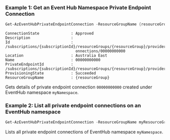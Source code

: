 ### Example 1: Get an Event Hub Namespace Private Endpoint Connection
```powershell
Get-AzEventHubPrivateEndpointConnection -ResourceGroupName {resourceGroup} -NamespaceName {namespace} -Name 00000000000
```

```output
ConnectionState              : Approved
Description                  :
Id                           : /subscriptions/{subscriptionId}/resourceGroups/{resourceGroup}/providers/Microsoft.EventHub/namespaces/{namespace}/privateEndpointC
                               onnections/00000000000
Location                     : Australia East
Name                         : 00000000000
PrivateEndpointId            : /subscriptions/{subscriptionId}/resourceGroups/{resourceGroup}/providers/Microsoft.Network/privateEndpoints/{privateEndpointName}
ProvisioningState            : Succeeded
ResourceGroupName            : {resourceGroup}
```

Gets details of private endpoint connection `00000000000` created under EventHub namespace `myNamespace`.

### Example 2: List all private endpoint connections on an EventHub namespace
```powershell
Get-AzEventHubPrivateEndpointConnection -ResourceGroupName myResourceGroup -NamespaceName myNamespace
```

Lists all private endpoint connections of EventHub namespace `myNamespace`.